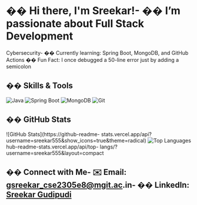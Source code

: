 # �� Hi there, I&#39;m Sreekar!- �� I’m passionate about Full Stack Development
Cybersecurity- �� Currently learning: Spring Boot, MongoDB, and GitHub Actions
�� Fun Fact: I once debugged a 50-line error just by adding a semicolon
## ��️ Skills &amp; Tools
![Java](https://img.shields.io/badge/Java-ED8B00?style=for-the-badge&logo=java&logoColor=white)
![Spring Boot](https://img.shields.io/badge/SpringBoot-6DB33F?style=for-the-badge&logo=spring-boot&logoColor=white)
![MongoDB](https://img.shields.io/badge/MongoDB-4DB33D?style=for-the-badge&logo=mongodb&logoColor=white)
![Git](https://img.shields.io/badge/Git-F05032?style=for-the-badge&logo=git&logoColor=white)


## �� GitHub Stats
![GitHub Stats](https://github-readme-
stats.vercel.app/api?username=sreekar555&amp;show_icons=true&amp;theme=radical)
![Top Languages](https://git)hub-readme-stats.vercel.app/api/top-
langs/?username=sreekar555&amp;layout=compact
## �� Connect with Me- ✉️ Email: gsreekar_cse2305e8@mgit.ac.in- �� LinkedIn: [Sreekar Gudipudi](https://www.linkedin.com/in/sreekar-gudipudi-698824289/)
